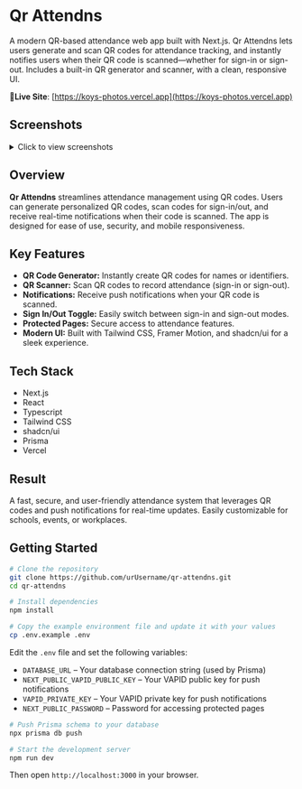 # Qr Attendns

A modern QR-based attendance web app built with Next.js. Qr Attendns lets users generate and scan QR codes for attendance tracking, and instantly notifies users when their QR code is scanned—whether for sign-in or sign-out. Includes a built-in QR generator and scanner, with a clean, responsive UI.

🔗**Live Site**: [https://koys-photos.vercel.app](https://koys-photos.vercel.app)

## Screenshots

<details>
<summary>Click to view screenshots</summary>

![Screenshot 1](public/ReadMe/pic01.png)
![Screenshot 2](public/ReadMe/pic02.png)

</details>

## Overview

**Qr Attendns** streamlines attendance management using QR codes. Users can generate personalized QR codes, scan codes for sign-in/out, and receive real-time notifications when their code is scanned. The app is designed for ease of use, security, and mobile responsiveness.

## Key Features

- **QR Code Generator:** Instantly create QR codes for names or identifiers.
- **QR Scanner:** Scan QR codes to record attendance (sign-in or sign-out).
- **Notifications:** Receive push notifications when your QR code is scanned.
- **Sign In/Out Toggle:** Easily switch between sign-in and sign-out modes.
- **Protected Pages:** Secure access to attendance features.
- **Modern UI:** Built with Tailwind CSS, Framer Motion, and shadcn/ui for a sleek experience.

## Tech Stack

- Next.js  
- React 
- Typescript
- Tailwind CSS  
- shadcn/ui  
- Prisma
- Vercel  

## Result

A fast, secure, and user-friendly attendance system that leverages QR codes and push notifications for real-time updates. Easily customizable for schools, events, or workplaces.

## Getting Started

```bash
# Clone the repository
git clone https://github.com/urUsername/qr-attendns.git
cd qr-attendns
```

```bash
# Install dependencies
npm install
```

```bash
# Copy the example environment file and update it with your values
cp .env.example .env
```

Edit the `.env` file and set the following variables:

- `DATABASE_URL` – Your database connection string (used by Prisma)
- `NEXT_PUBLIC_VAPID_PUBLIC_KEY` – Your VAPID public key for push notifications
- `VAPID_PRIVATE_KEY` – Your VAPID private key for push notifications
- `NEXT_PUBLIC_PASSWORD` – Password for accessing protected pages

```bash
# Push Prisma schema to your database
npx prisma db push
```

```bash
# Start the development server
npm run dev
```

Then open `http://localhost:3000` in your browser.
